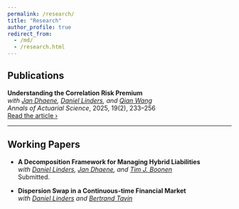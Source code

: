 ```yaml
---
permalink: /research/
title: "Research"
author_profile: true
redirect_from: 
  - /md/
  - /research.html
---
```

## Publications

**Understanding the Correlation Risk Premium**  
*with [Jan Dhaene](https://jandhaene.org), [Daniel Linders](https://daniellinders.com), and [Qian Wang](https://eco.btbu.edu.cn/szdw/azcpx/fjs/0c049e11a32e4b27b7914f30c3e09cae.htm)*  
*Annals of Actuarial Science*, 2025, 19(2), 233–256  
[Read the article ›](https://www.cambridge.org/core/journals/annals-of-actuarial-science/article/understanding-the-correlation-risk-premium/1B70B7518A4DF63AABEC7B9BA3269A1E)

---

## Working Papers

- **A Decomposition Framework for Managing Hybrid Liabilities**  
  *with [Daniel Linders](https://daniellinders.com), [Jan Dhaene](https://jandhaene.org), and [Tim J. Boonen](https://saasresearch.hku.hk/~tjboonen/)*  
  Submitted.

- **Dispersion Swap in a Continuous-time Financial Market**  
  *with [Daniel Linders](https://daniellinders.com) and [Bertrand Tavin](https://btavin.com)*
